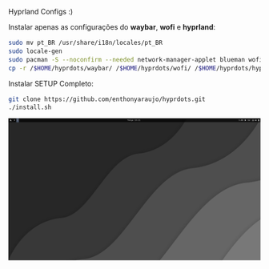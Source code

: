 Hyprland Configs :)

Instalar apenas as configurações do **waybar**, **wofi** e **hyprland**:
```bash
sudo mv pt_BR /usr/share/i18n/locales/pt_BR 
sudo locale-gen
sudo pacman -S --noconfirm --needed network-manager-applet blueman wofi waybar hyprpaper hyprlock hypridle udiskie ttf-firacode-nerd nautilus btop adw-gtk-theme polkit
cp -r /$HOME/hyprdots/waybar/ /$HOME/hyprdots/wofi/ /$HOME/hyprdots/hypr/ /$HOME/hyprdots/kitty/ /$HOME/.config/
```

Instalar SETUP Completo:
```bash
git clone https://github.com/enthonyaraujo/hyprdots.git
./install.sh

```
<p align="center">
<img src="preview.png">
</p>

